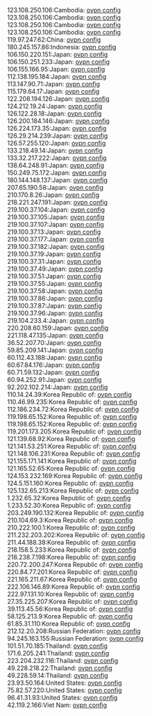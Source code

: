 123.108.250.106:Cambodia: [ovpn config](vpn/123_108_250_106.ovpn)  
123.108.250.106:Cambodia: [ovpn config](vpn/123_108_250_106.ovpn)  
123.108.250.106:Cambodia: [ovpn config](vpn/123_108_250_106.ovpn)  
123.108.250.106:Cambodia: [ovpn config](vpn/123_108_250_106.ovpn)  
119.97.247.62:China: [ovpn config](vpn/119_97_247_62.ovpn)  
180.245.157.86:Indonesia: [ovpn config](vpn/180_245_157_86.ovpn)  
106.150.220.151:Japan: [ovpn config](vpn/106_150_220_151.ovpn)  
106.150.251.233:Japan: [ovpn config](vpn/106_150_251_233.ovpn)  
106.155.166.95:Japan: [ovpn config](vpn/106_155_166_95.ovpn)  
112.138.195.184:Japan: [ovpn config](vpn/112_138_195_184.ovpn)  
113.147.90.71:Japan: [ovpn config](vpn/113_147_90_71.ovpn)  
115.179.64.17:Japan: [ovpn config](vpn/115_179_64_17.ovpn)  
122.208.194.126:Japan: [ovpn config](vpn/122_208_194_126.ovpn)  
124.212.19.24:Japan: [ovpn config](vpn/124_212_19_24.ovpn)  
126.122.28.18:Japan: [ovpn config](vpn/126_122_28_18.ovpn)  
126.200.184.146:Japan: [ovpn config](vpn/126_200_184_146.ovpn)  
126.224.173.35:Japan: [ovpn config](vpn/126_224_173_35.ovpn)  
126.29.214.239:Japan: [ovpn config](vpn/126_29_214_239.ovpn)  
126.57.255.120:Japan: [ovpn config](vpn/126_57_255_120.ovpn)  
133.218.49.14:Japan: [ovpn config](vpn/133_218_49_14.ovpn)  
133.32.217.222:Japan: [ovpn config](vpn/133_32_217_222.ovpn)  
138.64.248.91:Japan: [ovpn config](vpn/138_64_248_91.ovpn)  
150.249.75.172:Japan: [ovpn config](vpn/150_249_75_172.ovpn)  
180.144.148.137:Japan: [ovpn config](vpn/180_144_148_137.ovpn)  
207.65.190.58:Japan: [ovpn config](vpn/207_65_190_58.ovpn)  
210.170.8.26:Japan: [ovpn config](vpn/210_170_8_26.ovpn)  
218.221.247.191:Japan: [ovpn config](vpn/218_221_247_191.ovpn)  
219.100.37.104:Japan: [ovpn config](vpn/219_100_37_104.ovpn)  
219.100.37.105:Japan: [ovpn config](vpn/219_100_37_105.ovpn)  
219.100.37.107:Japan: [ovpn config](vpn/219_100_37_107.ovpn)  
219.100.37.13:Japan: [ovpn config](vpn/219_100_37_13.ovpn)  
219.100.37.177:Japan: [ovpn config](vpn/219_100_37_177.ovpn)  
219.100.37.182:Japan: [ovpn config](vpn/219_100_37_182.ovpn)  
219.100.37.19:Japan: [ovpn config](vpn/219_100_37_19.ovpn)  
219.100.37.31:Japan: [ovpn config](vpn/219_100_37_31.ovpn)  
219.100.37.49:Japan: [ovpn config](vpn/219_100_37_49.ovpn)  
219.100.37.51:Japan: [ovpn config](vpn/219_100_37_51.ovpn)  
219.100.37.55:Japan: [ovpn config](vpn/219_100_37_55.ovpn)  
219.100.37.58:Japan: [ovpn config](vpn/219_100_37_58.ovpn)  
219.100.37.86:Japan: [ovpn config](vpn/219_100_37_86.ovpn)  
219.100.37.87:Japan: [ovpn config](vpn/219_100_37_87.ovpn)  
219.100.37.96:Japan: [ovpn config](vpn/219_100_37_96.ovpn)  
219.104.233.4:Japan: [ovpn config](vpn/219_104_233_4.ovpn)  
220.208.60.159:Japan: [ovpn config](vpn/220_208_60_159.ovpn)  
221.118.47.135:Japan: [ovpn config](vpn/221_118_47_135.ovpn)  
36.52.207.70:Japan: [ovpn config](vpn/36_52_207_70.ovpn)  
59.85.209.141:Japan: [ovpn config](vpn/59_85_209_141.ovpn)  
60.112.43.188:Japan: [ovpn config](vpn/60_112_43_188.ovpn)  
60.67.84.176:Japan: [ovpn config](vpn/60_67_84_176.ovpn)  
60.71.59.132:Japan: [ovpn config](vpn/60_71_59_132.ovpn)  
60.94.252.91:Japan: [ovpn config](vpn/60_94_252_91.ovpn)  
92.202.102.214:Japan: [ovpn config](vpn/92_202_102_214.ovpn)  
110.14.24.39:Korea Republic of: [ovpn config](vpn/110_14_24_39.ovpn)  
110.46.99.235:Korea Republic of: [ovpn config](vpn/110_46_99_235.ovpn)  
112.186.234.72:Korea Republic of: [ovpn config](vpn/112_186_234_72.ovpn)  
119.198.65.152:Korea Republic of: [ovpn config](vpn/119_198_65_152.ovpn)  
119.198.65.152:Korea Republic of: [ovpn config](vpn/119_198_65_152.ovpn)  
119.201.173.205:Korea Republic of: [ovpn config](vpn/119_201_173_205.ovpn)  
121.139.68.92:Korea Republic of: [ovpn config](vpn/121_139_68_92.ovpn)  
121.141.53.251:Korea Republic of: [ovpn config](vpn/121_141_53_251.ovpn)  
121.148.106.231:Korea Republic of: [ovpn config](vpn/121_148_106_231.ovpn)  
121.155.171.141:Korea Republic of: [ovpn config](vpn/121_155_171_141.ovpn)  
121.165.52.65:Korea Republic of: [ovpn config](vpn/121_165_52_65.ovpn)  
124.153.232.169:Korea Republic of: [ovpn config](vpn/124_153_232_169.ovpn)  
124.5.151.160:Korea Republic of: [ovpn config](vpn/124_5_151_160.ovpn)  
125.132.65.213:Korea Republic of: [ovpn config](vpn/125_132_65_213.ovpn)  
1.232.65.32:Korea Republic of: [ovpn config](vpn/1_232_65_32.ovpn)  
1.233.52.30:Korea Republic of: [ovpn config](vpn/1_233_52_30.ovpn)  
203.249.190.132:Korea Republic of: [ovpn config](vpn/203_249_190_132.ovpn)  
210.104.69.3:Korea Republic of: [ovpn config](vpn/210_104_69_3.ovpn)  
210.222.100.1:Korea Republic of: [ovpn config](vpn/210_222_100_1.ovpn)  
211.232.203.202:Korea Republic of: [ovpn config](vpn/211_232_203_202.ovpn)  
211.44.188.38:Korea Republic of: [ovpn config](vpn/211_44_188_38.ovpn)  
218.158.5.233:Korea Republic of: [ovpn config](vpn/218_158_5_233.ovpn)  
218.238.7.198:Korea Republic of: [ovpn config](vpn/218_238_7_198.ovpn)  
220.72.200.247:Korea Republic of: [ovpn config](vpn/220_72_200_247.ovpn)  
220.84.77.201:Korea Republic of: [ovpn config](vpn/220_84_77_201.ovpn)  
221.165.211.67:Korea Republic of: [ovpn config](vpn/221_165_211_67.ovpn)  
222.106.146.89:Korea Republic of: [ovpn config](vpn/222_106_146_89.ovpn)  
222.97.131.10:Korea Republic of: [ovpn config](vpn/222_97_131_10.ovpn)  
27.35.225.207:Korea Republic of: [ovpn config](vpn/27_35_225_207.ovpn)  
39.113.45.56:Korea Republic of: [ovpn config](vpn/39_113_45_56.ovpn)  
58.125.213.9:Korea Republic of: [ovpn config](vpn/58_125_213_9.ovpn)  
61.85.31.110:Korea Republic of: [ovpn config](vpn/61_85_31_110.ovpn)  
212.12.20.208:Russian Federation: [ovpn config](vpn/212_12_20_208.ovpn)  
94.245.163.155:Russian Federation: [ovpn config](vpn/94_245_163_155.ovpn)  
101.51.70.185:Thailand: [ovpn config](vpn/101_51_70_185.ovpn)  
171.6.205.241:Thailand: [ovpn config](vpn/171_6_205_241.ovpn)  
223.204.232.116:Thailand: [ovpn config](vpn/223_204_232_116.ovpn)  
49.228.218.22:Thailand: [ovpn config](vpn/49_228_218_22.ovpn)  
49.228.59.14:Thailand: [ovpn config](vpn/49_228_59_14.ovpn)  
23.93.50.164:United States: [ovpn config](vpn/23_93_50_164.ovpn)  
75.82.57.220:United States: [ovpn config](vpn/75_82_57_220.ovpn)  
96.41.31.93:United States: [ovpn config](vpn/96_41_31_93.ovpn)  
42.119.2.166:Viet Nam: [ovpn config](vpn/42_119_2_166.ovpn)  
